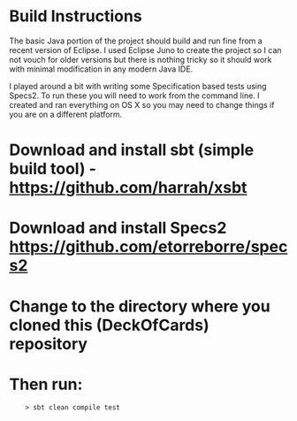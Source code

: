 Build Instructions
=========================

The basic Java portion of the project should build and run fine from a recent version of Eclipse. I used Eclipse Juno to create the project so I can not vouch for older versions but there is nothing tricky so it should work with minimal modification in any modern Java IDE.

I played around a bit with writing some Specification based tests using Specs2. To run these you will need to work from the command line. I created and ran everything on OS X so you may need to change things if you are on a different platform.

# Download and install sbt (simple build tool) - https://github.com/harrah/xsbt
# Download and install Specs2 https://github.com/etorreborre/specs2
# Change to the directory where you cloned this (DeckOfCards) repository
# Then run:
        > sbt clean compile test

